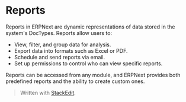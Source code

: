 # Reports

Reports in ERPNext are dynamic representations of data stored in the system's DocTypes. Reports allow users to:

-   View, filter, and group data for analysis.
-   Export data into formats such as Excel or PDF.
-   Schedule and send reports via email.
-   Set up permissions to control who can view specific reports.

Reports can be accessed from any module, and ERPNext provides both predefined reports and the ability to create custom ones.


> Written with [StackEdit](https://stackedit.io/).
<!--stackedit_data:
eyJoaXN0b3J5IjpbLTEzMzk4MDIxMzBdfQ==
-->